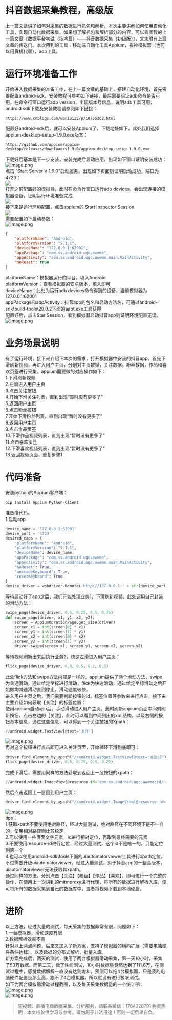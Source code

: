 # 抖音数据采集教程，高级版

上一篇文章讲了如何对采集的数据进行抓包和解析，本次主要讲解如何使用自动化工具，实现自动化数据采集。如果想了解抓包和解析部分的内容，可以查阅我的上一篇文章《数据平台初试（技术篇）——抖音数据采集（初级版）》，文末附有上篇文章的传送门。本次用到的工具：移动端自动化工具Appium，夜神模拟器（也可以用真机代替），adb工具。

# 运行环境准备工作
开始进入数据采集的准备工作，在上一篇文章的基础上，搭建自动化环境，首先需要配置android-sdk，安装教程可参考如下链接，最后需要验证adb命令是否可用，在命令行窗口运行adb version，出现版本号信息，说明adb工具可用，android sdk下载及安装教程请参阅如下链接：
```
https://www.cnblogs.com/woniu123/p/10755262.html
```
配置好android-sdk后，就可以安装Appium了，下载地址如下，此处我们选择appium-desktop-setup-1.9.0.exe版本：
```
https://github.com/appium/appium-desktop/releases/download/v1.9.0/appium-desktop-setup-1.9.0.exe
```
下载好后基本是下一步安装，安装完成后启动应用，出现如下窗口证明安装成功：<br>![image.png](https://cdn.nlark.com/yuque/0/2020/png/97322/1608081087001-37b4d853-7d76-471f-b320-b58bcf4a6fb0.png#align=left&display=inline&height=295&margin=%5Bobject%20Object%5D&name=image.png&originHeight=590&originWidth=633&size=49491&status=done&style=none&width=316.5)<br>点击 “Start Server V 1.9.0”启动服务，出现如下页面则证明启动成功，端口为4723：<br>![](https://cdn.nlark.com/yuque/0/2020/png/97322/1608081068859-e869cf7e-45c7-4652-b527-d1362a9c66eb.png#align=left&display=inline&height=167&margin=%5Bobject%20Object%5D&originHeight=167&originWidth=629&size=0&status=done&style=none&width=629)<br>打开之前配置好的模拟器，此时在命令行窗口运行adb devices，会出现连接的模拟器设备，证明运行环境准备完成<br>![](https://cdn.nlark.com/yuque/0/2020/png/97322/1608081068826-8b89031f-5b31-451e-aa41-88eab141b913.png#align=left&display=inline&height=61&margin=%5Bobject%20Object%5D&originHeight=61&originWidth=236&size=0&status=done&style=none&width=236)<br>接下来是运行环境配置，点击appium的 Start Inspector Session<br>![](https://cdn.nlark.com/yuque/0/2020/png/97322/1608081068831-86fee620-f39f-487a-b596-6e8de0c406a2.png#align=left&display=inline&height=126&margin=%5Bobject%20Object%5D&originHeight=126&originWidth=628&size=0&status=done&style=none&width=628)<br>需要配置如下启动参数：<br>![image.png](https://cdn.nlark.com/yuque/0/2020/png/97322/1608081108841-bdf8e0c8-998c-4b98-a1cf-c079400944c0.png#align=left&display=inline&height=324&margin=%5Bobject%20Object%5D&name=image.png&originHeight=648&originWidth=1055&size=122029&status=done&style=none&width=527.5)
```json
{
    "platformName": "Android",
    "platformVersion": "5.1.1",
    "deviceName": "127.0.0.1:62001",
    "appPackage": "com.ss.android.ugc.aweme",
    "appActivity": "com.ss.android.ugc.aweme.main.MainActivity",
    "noReset": true
}
```
platformName：模拟器运行的平台，填入Android<br>platformVersion：查看模拟器的安卓版本，填入即可<br>deviceName：此处为运行adb devices命令得到的设备，当前模拟器为127.0.0.1:62001<br>appPackage和appActivity：抖音app的包名和启动方法名，可通过android-sdk\build-tools\29.0.2下面的aapt.exe工具获得<br>配置好后，点击Star Session，看到模拟器启动抖音app则证明环境配置无误。<br>![image.png](https://cdn.nlark.com/yuque/0/2020/png/97322/1608081122457-759f14b6-b7df-49fa-9375-019afcd9640e.png#align=left&display=inline&height=303&margin=%5Bobject%20Object%5D&name=image.png&originHeight=606&originWidth=341&size=36873&status=done&style=none&width=170.5)

# 业务场景说明
有了运行环境，接下来介绍下本次的需求，打开模拟器中安装的抖音app，首先下滑刷新视频，再进入用户主页，分别对主页数据，关注数据，粉丝数据，作品和喜欢页签进行采集。appium需要做的对应操作如下：<br>1.下滑刷新视频<br>2.左滑进入用户主页<br>3.点击关注按钮<br>4.开始下滑关注列表，直到出现“暂时没有更多了”<br>5.返回用户主页<br>6.点击粉丝按钮<br>7.开始下滑粉丝列表，直到出现“暂时没有更多了”<br>8.返回用户主页<br>9.点击作品页签<br>10.下滑作品视频列表，直到出现“暂时没有更多了”<br>11.点击喜欢页签<br>12.下滑喜欢视频列表，直到出现“暂时没有更多了”<br>13.返回视频页面，重复步骤1

# 代码准备
安装python的Appium客户端：
```python
pip install Appium-Python-Client
```
准备撸代码。<br>1.启动app
```python
device_name = '127.0.0.1:62001'
device_port = '4723'
desired_caps = {
    "platformName": "Android",
    "platformVersion": "5.1.1",
    "deviceName": device_name,
    "appPackage": "com.ss.android.ugc.aweme",
    "appActivity": "com.ss.android.ugc.aweme.main.MainActivity",
    "noReset": True,
    "unicodeKeyboard": True,
    "resetKeyboard": True
}
device_driver = webdriver.Remote('http://127.0.0.1:' + str(device_port) + '/wd/hub', desired_caps)
```
等待启动好了app之后，我们开始处理业务1，下滑刷新视频，此处调用自己封装的滑动方法：
```python
swipe_page(device_driver, 0.5, 0.25, 0.5, 0.75)
def swipe_page(driver, x1, y1, x2, y2):
    screen = AppiumOprationPage.get_size(driver)
    screen_x1 = int(screen[0] * x1)
    screen_y1 = int(screen[1] * y1)
    screen_x2 = int(screen[0] * x2)
    screen_y2 = int(screen[1] * y2)
    driver.swipe(screen_x1, screen_y1, screen_x2, screen_y2)
```
等待视频刷新出来后执行业务2，快速左滑进入用户主页：
```python
flick_page(device_driver, 0.8, 0.5, 0.2, 0.5)
```
此处flick方法和swipe方法内部是一样的，appium提供了两个滑动方法，swipe为普通滑动，通过给定坐标进行滑动，flick为快速滑动，通过给定坐标滑动之后开始做均减速滑动直到停止，滑动速度较快。<br>进入用户主页之后，我们需要判断按钮的id，标签位置等参数来进行点击，接下来主要介绍如何获取【关注】的标签位置：<br>使用appium启动app后，手动滑动进入用户主页，此时刷新appium页面中间的刷新按钮，点击左边的【关注】，此时可以看到中间列出的xml结构，以及右侧的按钮基本信息，通过这些信息，可以得到一个关注按钮的Xpath：
```python
//android.widget.TextView[@text='关注']
```
![image.png](https://cdn.nlark.com/yuque/0/2020/png/97322/1608081139228-415d00be-ce7c-46e5-aca8-369da7be8f1a.png#align=left&display=inline&height=447&margin=%5Bobject%20Object%5D&name=image.png&originHeight=894&originWidth=1316&size=472226&status=done&style=none&width=658)<br>再对这个按钮进行点击即可进入关注页面，开始循环下滑到底即可：
```python
driver.find_element_by_xpath("//android.widget.TextView[@text='关注']").click()
flick_page(device_driver, 0.5, 0.75, 0.5, 0.25)
```
完成下滑后，需要用同样的方法获取到返回上一层按钮的xpath：
```python
//android.widget.ImageView[@resource-id='com.ss.android.ugc.aweme:id/nj']
```
然后点击返回上一层回到用户主页：
```python
driver.find_element_by_xpath("//android.widget.ImageView[@resource-id='com.ss.android.ugc.aweme:id/nj']").click()
```
![image.png](https://cdn.nlark.com/yuque/0/2020/png/97322/1608081153072-c012885e-7aeb-4f48-b6c2-1498c902d5d3.png#align=left&display=inline&height=440&margin=%5Bobject%20Object%5D&name=image.png&originHeight=879&originWidth=1293&size=207846&status=done&style=none&width=646.5)<br>tips：<br>1.获取xpath不要使用绝对路径，经过大量测试，绝对路径在不同环境下是不一样的，使用相对路径则比较稳定<br>2.可以使用一些页面文字元素，id进行相对定位，再取到最终需要的元素<br>3.不要使用resource-id进行定位，经过大量测试，这个id不是唯一的，只能定位到第一个<br>4.也可以使用android-sdk\tools下面的uiautomatorviewer工具进行xpath定位，不过需要升级uiautomatorviewer，经过大量测试，对于抖音app的一些高版本，uiautomatorviewer无法获取其xpath。<br>通过同样的方法，分别点击【关注】【粉丝】【作品】【喜欢】，即可进行一个完整的操作，在使用上一次讲到的mitmproxy进行代理，将所有的数据进行解析入库，便可将所有的数据采集到自己的数据库中，或者将视频下载到本地硬盘。

# 进阶
以上方法，经过大量的测试，每天采集的数据非常有限，问题如下：<br>1.一台模拟器，滑动速度有限<br>2.数据解析效率不高<br>针对以上两点问题，后来又加入了新方案，支持了模拟器的横向扩展（需要电脑硬件条件达标），以及数据的分布式解析，批量入库。<br>新方案完成后，两天的测试，使用了两台模拟器滑动采集，第一天10小时，采集了53万数据，而第二天，做了性能测试，10小时数据量竟然达到了111.6万，在测试过程中，感觉数据解析一直没有达到饱和，预测可以拖4台模拟器，只是我的电脑硬件配置没那么高，跑不了4台模拟器，所以就没有进行极限测试。<br>如下为两台模拟器滑动过程截图，以及每天采集数据量的一个统计图：<br>![image.png](https://cdn.nlark.com/yuque/0/2020/png/97322/1608081167619-01eca996-e679-4b35-b3ba-c52c8ce0cac7.png#align=left&display=inline&height=348&margin=%5Bobject%20Object%5D&name=image.png&originHeight=696&originWidth=831&size=712146&status=done&style=none&width=415.5)<br>![image.png](https://cdn.nlark.com/yuque/0/2020/png/97322/1608081185685-91dd4c3f-78ce-4d48-a22e-71a6a388b59e.png#align=left&display=inline&height=233&margin=%5Bobject%20Object%5D&name=image.png&originHeight=465&originWidth=642&size=223965&status=done&style=none&width=321)<br>


>
> 短视频、直播电商数据采集、分析服务，请联系微信：1764328791
> 免责声明：本文档仅供学习与参考，请勿用于非法用途！否则一切后果自负。
> 
